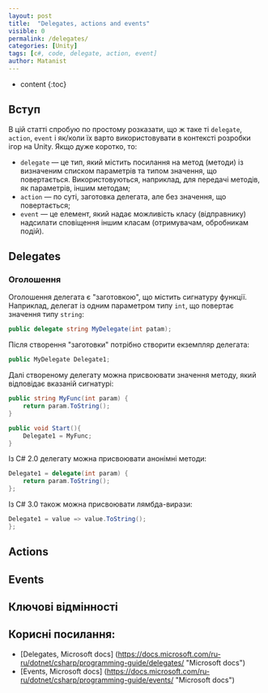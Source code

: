 ```yaml
---
layout: post
title:  "Delegates, actions and events"
visible: 0
permalink: /delegates/
categories: [Unity]
tags: [c#, code, delegate, action, event]
author: Matanist
---
```


* content
{:toc}

## Вступ  
В цій статті спробую по простому розказати, що ж таке ті ```delegate```, ```action```, ```event``` і як/коли їх варто використовувати в контексті розробки ігор на Unity.
Якщо дуже коротко, то:  
- ```delegate``` — це тип, який містить посилання на метод (методи) із визначеним списком параметрів та типом значення, що повертається. Використовуються, наприклад, для передачі методів, як параметрів, іншим методам;  
- ```action``` — по суті, заготовка делегата, але без значення, що повертається;  
- ```event``` — це елемент, який надає можливість класу (відправнику) надсилати сповіщення іншим класам (отримувачам, обробникам подій).  
  
## Delegates  
### Оголошення
Оголошення делегата є "заготовкою", що містить сигнатуру функції. Наприклад, делегат із одним параметром типу ```int```, що повертає значення типу ```string```:
```c#  
public delegate string MyDelegate(int patam);  
```  
Після створення "заготовки" потрібно створити екземпляр делегата:
```c#  
public MyDelegate Delegate1;
```  
Далі створеному делегату можна присвоювати значення методу, який відповідає вказаній сигнатурі:
```c#  
public string MyFunc(int param) {
    return param.ToString();
}

public void Start(){
    Delegate1 = MyFunc;
}
```  
Із C# 2.0 делегату можна присвоювати анонімні методи:  
```c#  
Delegate1 = delegate(int param) {
    return param.ToString();
};
```  
Із C# 3.0 також можна присвоювати лямбда-вирази:
```c#  
Delegate1 = value => value.ToString();
};
```  
## Actions  
  
## Events  
  
## Ключові відмінності  
  
## Корисні посилання:  
* [Delegates, Microsoft docs] (https://docs.microsoft.com/ru-ru/dotnet/csharp/programming-guide/delegates/ "Microsoft docs")  
* [Events, Microsoft docs] (https://docs.microsoft.com/ru-ru/dotnet/csharp/programming-guide/events/ "Microsoft docs")  